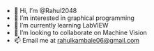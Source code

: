 - 👋 Hi, I’m @Rahul2048
- 👀 I’m interested in graphical programming
- 🌱 I’m currently learning LabVIEW 
- 💞️ I’m looking to collaborate on Machine Vision
- 📫 Email me at rahulkambale06@gmail.com

<!---
Rahul2048/Rahul2048 is a ✨ special ✨ repository because its `README.md` (this file) appears on your GitHub profile.
You can click the Preview link to take a look at your changes.
--->

